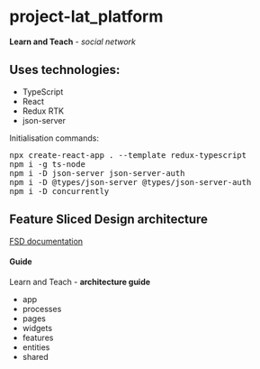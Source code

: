 # project-lat_platform
**Learn and Teach** - *social network*

## Uses technologies:
- TypeScript
- React
- Redux RTK
- json-server

Initialisation commands:
<pre>
npx create-react-app . --template redux-typescript
npm i -g ts-node
npm i -D json-server json-server-auth
npm i -D @types/json-server @types/json-server-auth
npm i -D concurrently
</pre>

## Feature Sliced Design architecture
[FSD documentation](https://feature-sliced.design/ru/docs)

#### Guide
Learn and Teach - **architecture guide**
 - app
 - processes
 - pages
 - widgets
 - features
 - entities
 - shared
